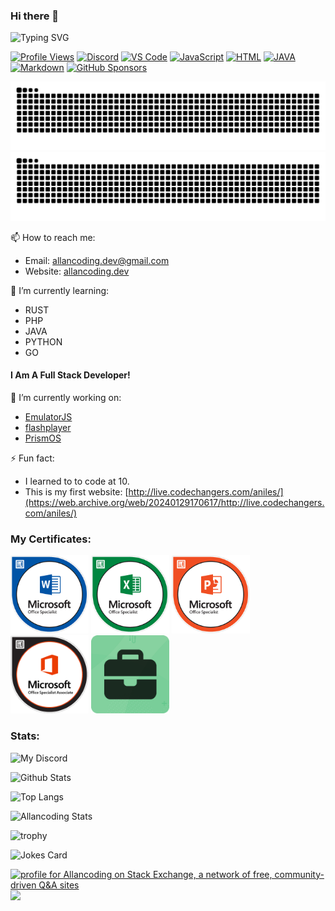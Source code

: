 ### Hi there 👋
![Typing SVG](https://readme-typing-svg.herokuapp.com/?font=Fira+Code&pause=500&color=2ABB12&vCenter=true&width=435&lines=Hi+I+am+Allan;I+like+to+code%3A;EmulatorJS+is+the+best+emulator!;I+sometimes+break+things;sometimes+I+wonder+why+I+like+coding;Thanks+for+watching!;_;_)

[![Profile Views](https://komarev.com/ghpvc/?username=allancoding&color=brightgreen&style=for-the-badge)](https://github.com/allancoding)
[![Discord](https://img.shields.io/badge/Discord-allancoding-7289DA?logo=discord&color=7289DA&style=for-the-badge)](https://discord.com/users/allancoding)
[![VS Code](https://img.shields.io/badge/Editor-VS%20Code-blue?logoColor=blue&logo=visualstudiocode&color=blue&style=for-the-badge)](https://code.visualstudio.com/)
[![JavaScript](https://img.shields.io/badge/Knows-JavaScript-yellow?logo=javascript&color=yellow&style=for-the-badge)](https://developer.mozilla.org/en-US/docs/Web/JavaScript)
[![HTML](https://img.shields.io/badge/Knows-Html-orange?logo=html5&color=orange&style=for-the-badge)](https://developer.mozilla.org/en-US/docs/Web/HTML)
[![JAVA](https://img.shields.io/badge/Knows-Java-fff?logo=openjdk&logoColor=fff&color=ED8B00&style=for-the-badge)](https://www.oracle.com/java/)
[![Markdown](https://img.shields.io/badge/Knows-MarkDown-fff?logo=markdown&color=fff&style=for-the-badge)](https://www.markdownguide.org/)
[![GitHub Sponsors](https://img.shields.io/github/sponsors/allancoding?label=Sponsors&logo=githubsponsors&style=for-the-badge)](https://github.com/sponsors/allancoding)

![github contribution grid snake animation](https://raw.githubusercontent.com/allancoding/allancoding/output/github-contribution-grid-snake-dark.svg#gh-dark-mode-only)![github contribution grid snake animation](https://raw.githubusercontent.com/allancoding/allancoding/output/github-contribution-grid-snake.svg#gh-light-mode-only)

📫 How to reach me:
- Email: allancoding.dev@gmail.com
- Website: [allancoding.dev](https://allancoding.dev)

🌱 I’m currently learning:
- RUST
- PHP
- JAVA
- PYTHON
- GO

#### I Am A Full Stack Developer!

🔭 I’m currently working on:
- [EmulatorJS](https://github.com/EmulatorJS/EmulatorJS)
- [flashplayer](https://github.com/allancoding/flashplayer)
- [PrismOS](https://github.com/PrismNet)

⚡ Fun fact:
- I learned to to code at 10.
- This is my first website: [http://live.codechangers.com/aniles/](https://web.archive.org/web/20240129170617/http://live.codechangers.com/aniles/)

<!--
**allancoding/allancoding** is a ✨ _special_ ✨ repository because its `README.md` (this file) appears on your GitHub profile.

Here are some ideas to get you started:

- 🔭 I’m currently working on ...
- 🌱 I’m currently learning ...
- 👯 I’m looking to collaborate on ...
- 🤔 I’m looking for help with ...
- 💬 Ask me about ...
- 📫 How to reach me: ...
- 😄 Pronouns: ...
- ⚡ Fun fact: ...
-->

### My Certificates:

<img src="certs/Word-2019.png" alt="word" width="125px"> <img src="certs/Excel-2019.png" alt="excel" width="125px"> <img src="certs/Powerpoint-2019.png" alt="powerpoint" width="125px"> <img src="certs/Microsoft-Office-Specialist-Associate-2019.png" alt="microsoft-office" width="125px"> <img src="certs/Testout-Office-Pro.png" alt="testout-office-pro" width="125px">

### Stats:

![My Discord](https://discord-readme-badge.vercel.app/api?id=893621402496806975)

![Github Stats](https://github-readme-stats-allancoding.vercel.app/api?username=allancoding&count_private=true&border_radius=8&theme=tokyonight&include_all_commits=true&disable_animations=true)

![Top Langs](https://github-readme-stats-allancoding.vercel.app/api/top-langs/?username=allancoding&langs_count=20&layout=compact&theme=tokyonight&disable_animations=true)

![Allancoding Stats](https://allancoding-github-readme-streak-stats.vercel.app/?user=allancoding&theme=tokyonight&disable_animations=true)

![trophy](https://github-profile-trophy-allancoding.vercel.app/?username=allancoding&theme=tokyonight&no-frame=true&margin-w=15&margin-h=15&column=8&disable_animations=true)

![Jokes Card](https://readme-jokes.vercel.app/api?theme=tokyonight)

<a href="https://stackexchange.com/users/18796553"><img src="https://stackexchange.com/users/flair/18796553.png?theme=dark" width="208" height="58" alt="profile for Allancoding on Stack Exchange, a network of free, community-driven Q&amp;A sites" title="profile for Allancoding on Stack Exchange, a network of free, community-driven Q&amp;A sites"></a>
![](https://hit.yhype.me/github/profile?user_id=74841470)

<!-- Dont End my Streak! X7 -->
